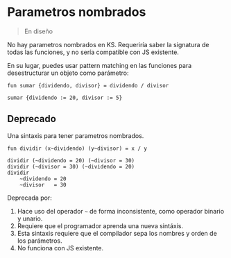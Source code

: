 # Parametros nombrados

> En diseño

No hay parametros nombrados en KS. Requeriría saber la signatura de todas las funciones,
y no sería compatible con JS existente.

En su lugar, puedes usar pattern matching en las funciones para desestructurar un objeto como
parámetro:

```
fun sumar {dividendo, divisor} = dividendo / divisor

sumar {dividendo := 20, divisor := 5}
```

## Deprecado

Una sintaxis para tener parametros nombrados.

```
fun dividir (x~dividendo) (y~divisor) = x / y

dividir (~dividendo = 20) (~divisor = 30)
dividir (~divisor = 30) (~dividendo = 20)
dividir
    ~dividendo = 20
    ~divisor   = 30
```

Deprecada por:

1. Hace uso del operador `~` de forma inconsistente, como operador binario y unario.
2. Requiere que el programador aprenda una nueva sintáxis.
3. Esta sintaxis requiere que el compilador sepa los nombres y orden de los parámetros.
4. No funciona con JS existente.
